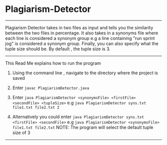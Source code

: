 # Plagiarism-Detector
*******************************************************************************
Plagiarism Detector takes in two files as input and tells you the similarity
between the two files in percentage. 
It also takes in a synonyms file where each line is 
considered a synonym group e.g a line containing "run sprint jog" is considered
a synonym group.
Finally, you can also specify what the tuple size should be. By default , the
tuple size is 3.
*******************************************************************************
This Read Me explains how to run the program

1. Using the command line , navigate to the directory where the project is saved

2. Enter `javac PlagiarismDetector.java`

3. Enter `java PlagiarismDetector <synonymsFile> <firstFile> <secondFile> <tupleSize>`
   e.g `java PlagiarismDetector syns.txt file1.txt file2.txt 2`

4. Alternatively you could enter `java PlagiarismDetector syns.txt <firstFile> <secondFile>`
   e.g `java PlagiarismDetector <synonymsFile> file1.txt file2.txt`
   NOTE: The program will select the default tuple size of 3
*******************************************************************************

